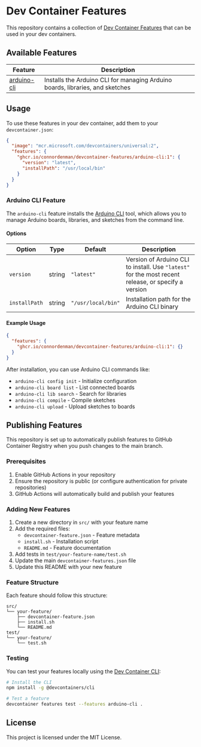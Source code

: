 # Dev Container Features

This repository contains a collection of [Dev Container Features](https://containers.dev/features) that can be used in your dev containers.

## Available Features

| Feature | Description |
|---------|-------------|
| [arduino-cli](./src/arduino-cli) | Installs the Arduino CLI for managing Arduino boards, libraries, and sketches |

## Usage

To use these features in your dev container, add them to your `devcontainer.json`:

```json
{
  "image": "mcr.microsoft.com/devcontainers/universal:2",
  "features": {
    "ghcr.io/connordenman/devcontainer-features/arduino-cli:1": {
      "version": "latest",
      "installPath": "/usr/local/bin"
    }
  }
}
```

### Arduino CLI Feature

The `arduino-cli` feature installs the [Arduino CLI](https://arduino.github.io/arduino-cli/) tool, which allows you to manage Arduino boards, libraries, and sketches from the command line.

#### Options

| Option | Type | Default | Description |
|--------|------|---------|-------------|
| `version` | string | `"latest"` | Version of Arduino CLI to install. Use `"latest"` for the most recent release, or specify a version |
| `installPath` | string | `"/usr/local/bin"` | Installation path for the Arduino CLI binary |

#### Example Usage

```json
{
  "features": {
    "ghcr.io/connordenman/devcontainer-features/arduino-cli:1": {}
  }
}
```

After installation, you can use Arduino CLI commands like:
- `arduino-cli config init` - Initialize configuration
- `arduino-cli board list` - List connected boards
- `arduino-cli lib search` - Search for libraries
- `arduino-cli compile` - Compile sketches
- `arduino-cli upload` - Upload sketches to boards

## Publishing Features

This repository is set up to automatically publish features to GitHub Container Registry when you push changes to the main branch.

### Prerequisites

1. Enable GitHub Actions in your repository
2. Ensure the repository is public (or configure authentication for private repositories)
3. GitHub Actions will automatically build and publish your features

### Adding New Features

1. Create a new directory in `src/` with your feature name
2. Add the required files:
   - `devcontainer-feature.json` - Feature metadata
   - `install.sh` - Installation script
   - `README.md` - Feature documentation
3. Add tests in `test/your-feature-name/test.sh`
4. Update the main `devcontainer-features.json` file
5. Update this README with your new feature

### Feature Structure

Each feature should follow this structure:

```
src/
└── your-feature/
    ├── devcontainer-feature.json
    ├── install.sh
    └── README.md
test/
└── your-feature/
    └── test.sh
```

### Testing

You can test your features locally using the [Dev Container CLI](https://github.com/devcontainers/cli):

```bash
# Install the CLI
npm install -g @devcontainers/cli

# Test a feature
devcontainer features test --features arduino-cli .
```

## License

This project is licensed under the MIT License.
